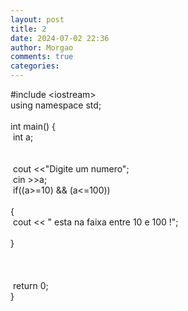 ```yaml
---
layout: post
title: 2
date: 2024-07-02 22:36
author: Morgao
comments: true
categories:
---
```

#include &lt;iostream&gt;<br />
using namespace std;<br />
<br />
int main() {<br />
<span style="white-space: pre;"> </span>int a;<br />
<span style="white-space: pre;"> </span><br />
<span style="white-space: pre;"> </span><br />
<span style="white-space: pre;"> </span>cout &lt;&lt;"Digite um numero";<br />
<span style="white-space: pre;"> </span>cin &gt;&gt;a;<br />
<span style="white-space: pre;"> </span>if((a&gt;=10) &amp;&amp; (a&lt;=100))<br />
<span style="white-space: pre;"> </span>{<br />
<span style="white-space: pre;">  </span>cout &lt;&lt; " esta na faixa entre 10 e 100 !";<br />
<span style="white-space: pre;">  </span>}<br />
<br />
<span style="white-space: pre;"> </span><br />
<span style="white-space: pre;"> </span><br />
<span style="white-space: pre;"> </span>return 0;<br />
}
